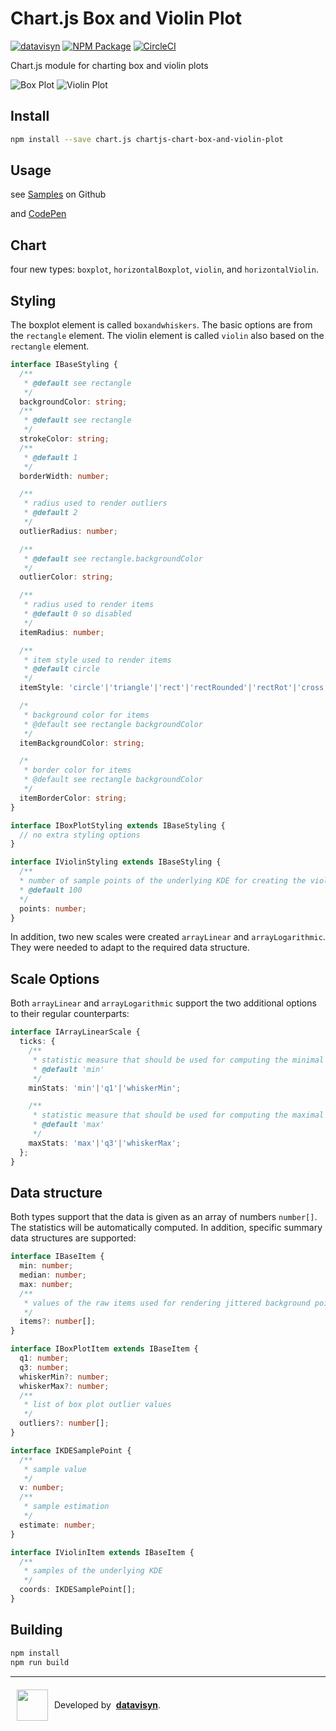 # Chart.js Box and Violin Plot
[![datavisyn][datavisyn-image]][datavisyn-url] [![NPM Package][npm-image]][npm-url] [![CircleCI][circleci-image]][circleci-url]

Chart.js module for charting box and violin plots

![Box Plot](https://user-images.githubusercontent.com/4129778/42724341-9a6ec554-8770-11e8-99b5-626e34dafdb3.png)
![Violin Plot](https://user-images.githubusercontent.com/4129778/42724342-9a8dbb58-8770-11e8-9a30-3e69d07d3b79.png)


## Install
```bash
npm install --save chart.js chartjs-chart-box-and-violin-plot
```

## Usage
see [Samples](https://github.com/datavisyn/chartjs-chart-box-and-violin-plot/tree/master/samples) on Github

and [CodePen](https://codepen.io/sgratzl/pen/QxoLoY)

## Chart

four new types: `boxplot`, `horizontalBoxplot`, `violin`, and `horizontalViolin`.

## Styling
The boxplot element is called `boxandwhiskers`. The basic options are from the `rectangle` element. The violin element is called `violin` also based on the `rectangle` element.

```typescript
interface IBaseStyling {
  /**
   * @default see rectangle
   */
  backgroundColor: string;
  /**
   * @default see rectangle
   */
  strokeColor: string;
  /**
   * @default 1
   */
  borderWidth: number;

  /**
   * radius used to render outliers
   * @default 2
   */
  outlierRadius: number;

  /**
   * @default see rectangle.backgroundColor
   */
  outlierColor: string;

  /**
   * radius used to render items
   * @default 0 so disabled
   */
  itemRadius: number;

  /**
   * item style used to render items
   * @default circle
   */
  itemStyle: 'circle'|'triangle'|'rect'|'rectRounded'|'rectRot'|'cross'|'crossRot'|'star'|'line'|'dash';

  /*
   * background color for items
   * @default see rectangle backgroundColor
   */
  itemBackgroundColor: string;

  /*
   * border color for items
   * @default see rectangle backgroundColor
   */
  itemBorderColor: string;
}

interface IBoxPlotStyling extends IBaseStyling {
  // no extra styling options
}

interface IViolinStyling extends IBaseStyling {
  /**
  * number of sample points of the underlying KDE for creating the violin plot
  * @default 100
  */
  points: number;
}
```

In addition, two new scales were created `arrayLinear` and `arrayLogarithmic`. They were needed to adapt to the required data structure.

## Scale Options

Both `arrayLinear` and `arrayLogarithmic` support the two additional options to their regular counterparts:

```typescript
interface IArrayLinearScale {
  ticks: {
    /**
     * statistic measure that should be used for computing the minimal data limit
     * @default 'min'
     */
    minStats: 'min'|'q1'|'whiskerMin';

    /**
     * statistic measure that should be used for computing the maximal data limit
     * @default 'max'
     */
    maxStats: 'max'|'q3'|'whiskerMax';
  };
}
```

## Data structure

Both types support that the data is given as an array of numbers `number[]`. The statistics will be automatically computed. In addition, specific summary data structures are supported:


```typescript
interface IBaseItem {
  min: number;
  median: number;
  max: number;
  /**
   * values of the raw items used for rendering jittered background points
   */
  items?: number[];
}

interface IBoxPlotItem extends IBaseItem {
  q1: number;
  q3: number;
  whiskerMin?: number;
  whiskerMax?: number;
  /**
   * list of box plot outlier values
   */
  outliers?: number[];
}

interface IKDESamplePoint {
  /**
   * sample value
   */
  v: number;
  /**
   * sample estimation
   */
  estimate: number;
}

interface IViolinItem extends IBaseItem {
  /**
   * samples of the underlying KDE
   */
  coords: IKDESamplePoint[];
}
```

## Building

```sh
npm install
npm run build
```


***

<div style="display:flex;align-items:center">
  <a href="http://datavisyn.io"><img src="https://user-images.githubusercontent.com/1711080/37700685-bcbb18c6-2cec-11e8-9b6f-f49c9ef6c167.png" align="left" width="50px" hspace="10" vspace="6"></a>
  Developed by &nbsp;<strong><a href="http://datavisyn.io">datavisyn</a></strong>.
</div>


[datavisyn-image]: https://img.shields.io/badge/datavisyn-io-black.svg
[datavisyn-url]: http://datavisyn.io
[npm-image]: https://badge.fury.io/js/chartjs-chart-box-and-violin-plot.svg
[npm-url]: https://npmjs.org/package/chartjs-chart-box-and-violin-plot
[circleci-image]: https://circleci.com/gh/datavisyn/chartjs-chart-box-and-violin-plot.svg?style=shield
[circleci-url]: https://circleci.com/gh/datavisyn/chartjs-chart-box-and-violin-plot

